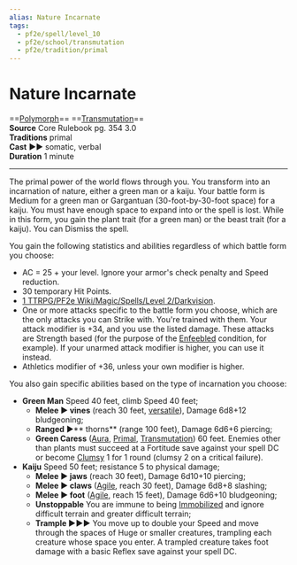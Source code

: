 ```yaml
---
alias: Nature Incarnate
tags:
  - pf2e/spell/level_10
  - pf2e/school/transmutation
  - pf2e/tradition/primal
---
```


# Nature Incarnate

==[Polymorph](../../../Traits/Polymorph.md)== ==[Transmutation](../../../Traits/Transmutation.md)==  
__Source__ Core Rulebook pg. 354 3.0  
**Traditions** primal  
**Cast** ►► somatic, verbal  
**Duration** 1 minute

---

The primal power of the world flows through you. You transform into an incarnation of nature, either a green man or a kaiju. Your battle form is Medium for a green man or Gargantuan (30-foot-by-30-foot space) for a kaiju. You must have enough space to expand into or the spell is lost. While in this form, you gain the plant trait (for a green man) or the beast trait (for a kaiju). You can Dismiss the spell.

You gain the following statistics and abilities regardless of which battle form you choose:

- AC = 25 + your level. Ignore your armor's check penalty and Speed reduction.
- 30 temporary Hit Points.
- [1 TTRPG/PF2e Wiki/Magic/Spells/Level 2/Darkvision](1%20TTRPG/PF2e%20Wiki/Magic/Spells/Level%202/Darkvision).
- One or more attacks specific to the battle form you choose, which are the only attacks you can Strike with. You're trained with them. Your attack modifier is +34, and you use the listed damage. These attacks are Strength based (for the purpose of the [Enfeebled](../../../Conditions/Enfeebled.md) condition, for example). If your unarmed attack modifier is higher, you can use it instead.
- Athletics modifier of +36, unless your own modifier is higher.

You also gain specific abilities based on the type of incarnation you choose:

- **Green Man** Speed 40 feet, climb Speed 40 feet;
	- **Melee ► vines** (reach 30 feet, [versatile](versatile)), Damage 6d8+12 bludgeoning;
	- **Ranged** ►** thorns** (range 100 feet), Damage 6d6+6 piercing;
	- **Green Caress** ([Aura](../../../Traits/Aura.md), [Primal](../../../Traits/Primal.md), [Transmutation](../../../Traits/Transmutation.md)) 60 feet. Enemies other than plants must succeed at a Fortitude save against your spell DC or become [Clumsy](../../../Conditions/Clumsy.md) 1 for 1 round (clumsy 2 on a critical failure).
- **Kaiju** Speed 50 feet; resistance 5 to physical damage;
	- **Melee ► jaws** (reach 30 feet), Damage 6d10+10 piercing;
	- **Melee ► claws** ([Agile](../../../Traits/Agile.md), reach 30 feet), Damage 6d8+8 slashing;
	- **Melee ► foot** ([Agile](../../../Traits/Agile.md), reach 15 feet), Damage 6d6+10 bludgeoning;
	- **Unstoppable** You are immune to being [Immobilized](../../../Conditions/Immobilized.md) and ignore difficult terrain and greater difficult terrain;
	- **Trample ►►►** You move up to double your Speed and move through the spaces of Huge or smaller creatures, trampling each creature whose space you enter. A trampled creature takes foot damage with a basic Reflex save against your spell DC.
